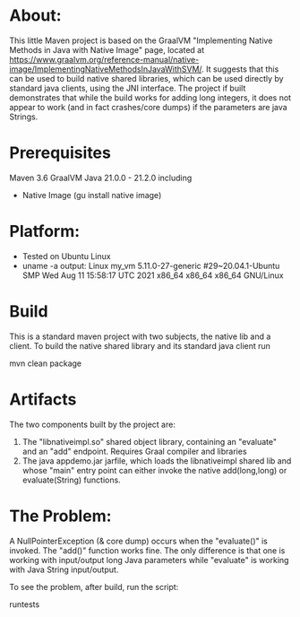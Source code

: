 # About:

This little Maven project is based on the GraalVM "Implementing Native Methods in Java with Native Image"
page, located at https://www.graalvm.org/reference-manual/native-image/ImplementingNativeMethodsInJavaWithSVM/.
It suggests that this can be used to build native shared libraries, which can be used directly by standard
java clients, using the JNI interface. The project if built demonstrates that while the build works for
adding long integers, it does not appear to work (and in fact crashes/core dumps) if the parameters are
java Strings.

# Prerequisites

Maven 3.6
GraalVM Java 21.0.0 - 21.2.0 including
* Native Image (gu install native image)

# Platform:
* Tested on Ubuntu Linux  
* uname -a output: 
   Linux my_vm 5.11.0-27-generic #29~20.04.1-Ubuntu SMP Wed Aug 11 15:58:17 UTC 2021 x86_64 x86_64 x86_64 GNU/Linux

# Build
This is a standard maven project with two subjects, the native lib and a client.
To build the native shared library and its standard java client run

   mvn clean package

# Artifacts
The two components built by the project are:
1. The "libnativeimpl.so" shared object library, containing an "evaluate" and an "add"
   endpoint. Requires Graal compiler and libraries 
2. The java appdemo.jar jarfile, which loads the libnativeimpl shared lib and whose 
   "main" entry point can either invoke the native add(long,long) or evaluate(String) functions.
   

# The Problem:

A NullPointerException (& core dump) occurs when the "evaluate()" is invoked. 
The "add()" function works fine. The only difference is that one is working
with input/output long Java parameters while "evaluate" is working with
Java String input/output.

To see the problem, after build, run the script:

  runtests

